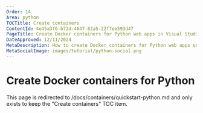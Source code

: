 ```yaml
---
Order: 14
Area: python
TOCTitle: Create containers
ContentId: 4e45a3f6-b72d-4647-82a5-22f7ee593d47
PageTitle: Create Docker containers for Python web apps in Visual Studio Code
DateApproved: 12/11/2024
MetaDescription: How to create Docker containers for Python web apps using the VS Code Docker extension
MetaSocialImage: images/tutorial/python-social.png
---
```

# Create Docker containers for Python

This page is redirected to /docs/containers/quickstart-python.md and only exists to keep the "Create containers" TOC item.
